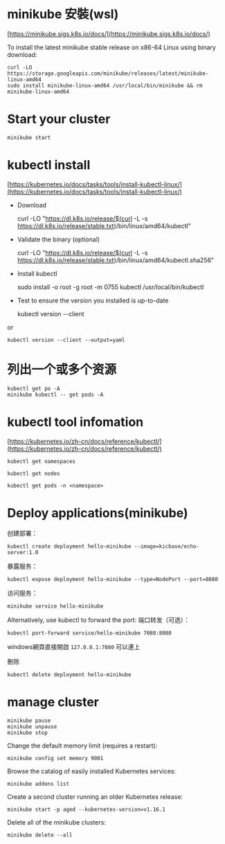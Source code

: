 # minikube 安裝(wsl)

[https://minikube.sigs.k8s.io/docs/](https://minikube.sigs.k8s.io/docs/)  

To install the latest minikube stable release on x86-64 Linux using binary download:  

    curl -LO https://storage.googleapis.com/minikube/releases/latest/minikube-linux-amd64
    sudo install minikube-linux-amd64 /usr/local/bin/minikube && rm minikube-linux-amd64

# Start your cluster  

    minikube start

# kubectl install  

[https://kubernetes.io/docs/tasks/tools/install-kubectl-linux/](https://kubernetes.io/docs/tasks/tools/install-kubectl-linux/)

- Download  

    curl -LO "https://dl.k8s.io/release/$(curl -L -s https://dl.k8s.io/release/stable.txt)/bin/linux/amd64/kubectl"

- Validate the binary (optional)  

    curl -LO "https://dl.k8s.io/release/$(curl -L -s https://dl.k8s.io/release/stable.txt)/bin/linux/amd64/kubectl.sha256"

- Install kubectl  

    sudo install -o root -g root -m 0755 kubectl /usr/local/bin/kubectl

- Test to ensure the version you installed is up-to-date  

    kubectl version --client

or 

    kubectl version --client --output=yaml



# 列出一个或多个资源  

    kubectl get po -A  
    minikube kubectl -- get pods -A

# kubectl tool infomation  

[https://kubernetes.io/zh-cn/docs/reference/kubectl/](https://kubernetes.io/zh-cn/docs/reference/kubectl/)  

    kubectl get namespaces  

    kubectl get nodes  

    kubectl get pods -n <namespace>

# Deploy applications(minikube)   

创建部署：  

    kubectl create deployment hello-minikube --image=kicbase/echo-server:1.0

暴露服务：  

    kubectl expose deployment hello-minikube --type=NodePort --port=8080

访问服务：  

    minikube service hello-minikube

Alternatively, use kubectl to forward the port:
端口转发（可选）：  

    kubectl port-forward service/hello-minikube 7080:8080

windows網頁直接開啟 `127.0.0.1:7080` 可以連上  

刪除  

    kubectl delete deployment hello-minikube

# manage cluster  

    minikube pause
    minikube unpause
    minikube stop

Change the default memory limit (requires a restart):  

    minikube config set memory 9001

Browse the catalog of easily installed Kubernetes services:

    minikube addons list

Create a second cluster running an older Kubernetes release:

    minikube start -p aged --kubernetes-version=v1.16.1

Delete all of the minikube clusters:

    minikube delete --all